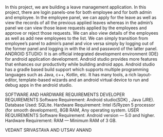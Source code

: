 In this project, we are building a leave management application. In this project, there are login panels-one for both employee and for both admin and employee. In the employee panel, we can apply for the leave as well as view the records of all the previous applied leaves whereas in the admin’s panel we can view those leave requests applied by the employees and approve or reject those requests. We can also view details of the employees as well as add new employees to the list. We can simply transition from employee’s panel to admin’s panel and vice versa simply by logging out of the former panel and logging in with the id and password of the latter panel.
ANDROID STUDIO: It is an official integrated development environment (IDE) for android application development. Android studio provides more features that enhances our productivity while building android apps. Android studio has a gradle based build support which supports multiple programming languages such as Java, c++, Kotlin, etc.
It has many tools, a rich layout-editor, template-based wizards and an android virtual device to run and debug apps in the android studio.

SOFTWARE AND HARDWARE REQUIREMENTS DEVELOPER REQUIREMENTS 
Software Requirement: Android studio(SDK) , Java (JRE).
Database Used: SQLite.
Hardware Requirement: Intel i5/Ryzen 5 processor (for smooth development), 8GB RAM, Any operating system.
 USER REQUIREMENTS 
Software Requirement: Android version — 5.0 and higher. 
Hardware Requirement: RAM — Minimum RAM of 3 GB.

VEDANT SRIVASTAVA AND UTSAV ANAND
